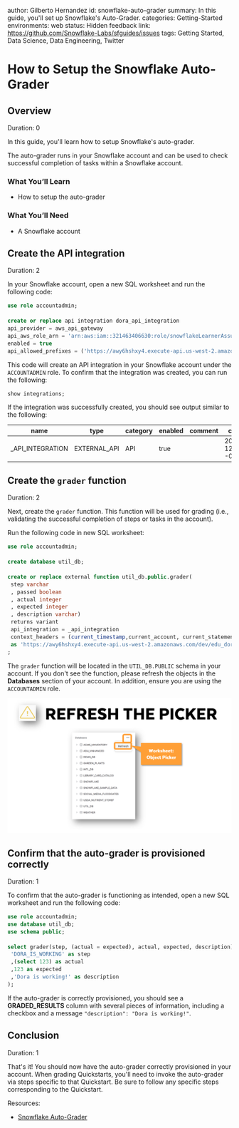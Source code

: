 author: Gilberto Hernandez
id: snowflake-auto-grader
summary: In this guide, you'll set up Snowflake's Auto-Grader.
categories: Getting-Started
environments: web
status: Hidden 
feedback link: https://github.com/Snowflake-Labs/sfguides/issues
tags: Getting Started, Data Science, Data Engineering, Twitter 

# How to Setup the Snowflake Auto-Grader
<!-- ------------------------ -->
## Overview 
Duration: 0

In this guide, you'll learn how to setup Snowflake's auto-grader.

The auto-grader runs in your Snowflake account and can be used to check successful completion of tasks within a Snowflake account.


### What You’ll Learn 
- How to setup the auto-grader


### What You’ll Need 
- A Snowflake account

<!-- ------------------------ -->
## Create the API integration
Duration: 2

In your Snowflake account, open a new SQL worksheet and run the following code:

```sql
use role accountadmin;

create or replace api integration dora_api_integration 
api_provider = aws_api_gateway 
api_aws_role_arn = 'arn:aws:iam::321463406630:role/snowflakeLearnerAssumedRole' 
enabled = true 
api_allowed_prefixes = ('https://awy6hshxy4.execute-api.us-west-2.amazonaws.com/dev/edu_dora');
```

This code will create an API integration in your Snowflake account under the `ACCOUNTADMIN` role. To confirm that the integration was created, you can run the following:

```sql
show integrations;
```

If the integration was successfully created, you should see output similar to the following:

| **name**             | **type**     | **category** | **enabled** | **comment** | **created_on**                |
|----------------------|--------------|--------------|-------------|-------------|-------------------------------|
| _API_INTEGRATION | EXTERNAL_API | API          | true        |             | 2023-02-03 12:36:22.470 -0700 |



<!-- ------------------------ -->
## Create the `grader` function
Duration: 2

Next, create the `grader` function. This function will be used for grading (i.e., validating the successful completion of steps or tasks in the account).

Run the following code in new SQL worksheet:

```sql
use role accountadmin;

create database util_db;

create or replace external function util_db.public.grader(        
 step varchar     
 , passed boolean     
 , actual integer     
 , expected integer    
 , description varchar) 
 returns variant 
 api_integration = _api_integration 
 context_headers = (current_timestamp,current_account, current_statement) 
 as 'https://awy6hshxy4.execute-api.us-west-2.amazonaws.com/dev/edu_dora/grader'  
;  
```

The `grader` function will be located in the `UTIL_DB.PUBLIC` schema in your account. If you don't see the function, please refresh the objects in the **Databases** section of your account. In addition, ensure you are using the `ACCOUNTADMIN` role.

![refresh picker](./assets/picker-refresh.png)

<!-- ------------------------ -->
## Confirm that the auto-grader is provisioned correctly
Duration: 1

To confirm that the auto-grader is functioning as intended, open a new SQL worksheet and run the following code:

```sql
use role accountadmin;
use database util_db;
use schema public;

select grader(step, (actual = expected), actual, expected, description) as graded_results from (SELECT
 'DORA_IS_WORKING' as step
 ,(select 123) as actual
 ,123 as expected
 ,'Dora is working!' as description
);
```

If the auto-grader is correctly provisioned, you should see a **GRADED_RESULTS** column with several pieces of information, including a checkbox and a message `"description": "Dora is working!"`.
<!-- ------------------------ -->
## Conclusion
Duration: 1

That's it! You should now have the auto-grader correctly provisioned in your account. When grading Quickstarts, you'll need to invoke the auto-grader via steps specific to that Quickstart. Be sure to follow any specific steps corresponding to the Quickstart.

Resources:

- [Snowflake Auto-Grader](https://learn.snowflake.com/news)
